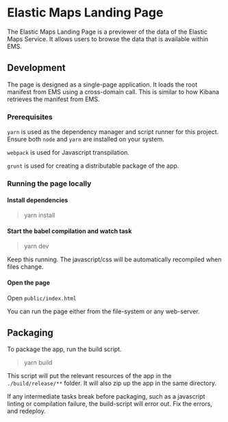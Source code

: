# Elastic Maps Landing Page


The Elastic Maps Landing Page is a previewer of the data of the Elastic Maps Service. It allows users to browse the data
that is available within EMS.

## Development

The page is designed as a single-page application. It loads the root manifest from EMS using a cross-domain call. This 
is similar to how Kibana retrieves the manifest from EMS.

### Prerequisites

`yarn` is used as the dependency manager and script runner for this project. Ensure both `node` and `yarn` are installed on your system.

`webpack` is used for Javascript transpilation.

`grunt` is used for creating a distributable package of the app.

### Running the page locally

#### Install dependencies

> yarn install

#### Start the babel compilation and watch task

> yarn dev

Keep this running. The javascript/css will be automatically recompiled when files change.

#### Open the page

Open `public/index.html`

You can run the page either from the file-system or any web-server.

## Packaging

To package the app, run the build script.

> yarn build

This script will put the relevant resources of the app in the `./build/release/**` folder. It will also zip up the app in the same directory.  

If any intermediate tasks break before packaging, such as a javascript linting or compilation failure, the build-script will error out. 
Fix the errors, and redeploy.






